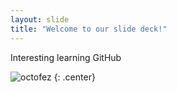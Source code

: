 ```yaml
---
layout: slide
title: "Welcome to our slide deck!"
---
```


Interesting learning GitHub

![octofez](https://octodex.github.com/images/octofez.png)
{: .center}
